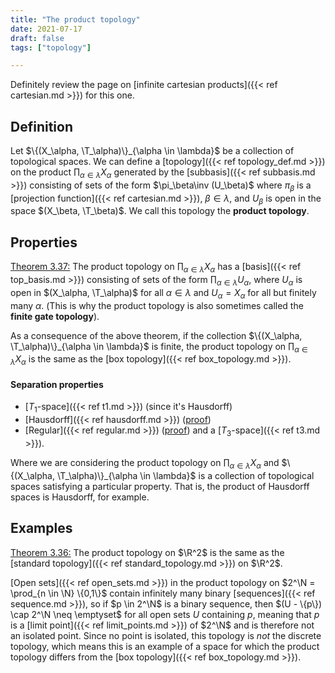 ```yaml
---
title: "The product topology"
date: 2021-07-17
draft: false
tags: ["topology"]

---
```


Definitely review the page on [infinite cartesian products]({{< ref cartesian.md >}}) for this one.

## Definition
Let $\{(X_\alpha, \T_\alpha)\}_{\alpha \in \lambda}$ be a collection of topological spaces. We can define a [topology]({{< ref topology_def.md >}}) on the product $\prod_{\alpha \in \lambda} X_\alpha$ generated by the [subbasis]({{< ref subbasis.md >}}) consisting of sets of the form $\pi_\beta\inv (U_\beta)$ where $\pi_\beta$ is a [projection function]({{< ref cartesian.md >}}), $\beta \in \lambda$, and $U_\beta$ is open in the space $(X_\beta, \T_\beta)$. We call this topology the **product topology**.

## Properties
[Theorem 3.37:](\work.pdf#page=28) The product topology on $\prod_{\alpha \in \lambda} X_\alpha$ has a [basis]({{< ref top_basis.md >}}) consisting of sets of the form $\prod_{\alpha \in \lambda} U_\alpha$, where $U_\alpha$ is open in $(X_\alpha, \T_\alpha)$ for all $\alpha \in \lambda$ and $U_\alpha = X_\alpha$ for all but finitely many $\alpha$. (This is why the product topology is also sometimes called the **finite gate topology**). 

As a consequence of the above theorem, if the collection $\{(X_\alpha, \T_\alpha)\}_{\alpha \in \lambda}$ is finite, the product topology on $\prod_{\alpha \in \lambda} X_\alpha$ is the same as the [box topology]({{< ref box_topology.md >}}).

#### Separation properties
- [$T_1$-space]({{< ref t1.md >}}) (since it's Hausdorff)
- [Hausdorff]({{< ref hausdorff.md >}}) ([proof](\work.pdf#page=37))
- [Regular]({{< ref regular.md >}}) ([proof](\work.pdf#page=38)) and a [$T_3$-space]({{< ref t3.md >}}).

Where we are considering the product topology on $\prod_{\alpha \in \lambda} X_\alpha$ and $\{(X_\alpha, \T_\alpha)\}_{\alpha \in \lambda}$ is a collection of topological spaces satisfying a particular property. That is, the product of Hausdorff spaces is Hausdorff, for example.

## Examples
[Theorem 3.36:](\work.pdf#page=28) The product topology on $\R^2$ is the same as the [standard topology]({{< ref standard_topology.md >}}) on $\R^2$.

[Open sets]({{< ref open_sets.md >}}) in the product topology on $2^\N = \prod_{n \in \N} \{0,1\}$ contain infinitely many binary [sequences]({{< ref sequence.md >}}), so if $p \in 2^\N$ is a binary sequence, then $(U - \{p\}) \cap 2^\N \neq \emptyset$ for all open sets $U$ containing $p$, meaning that $p$ is a [limit point]({{< ref limit_points.md >}}) of $2^\N$ and is therefore not an isolated point. Since no point is isolated, this topology is *not* the discrete topology, which means this is an example of a space for which the product topology differs from the [box topology]({{< ref box_topology.md >}}).
